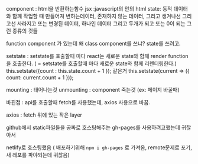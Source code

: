 
component : html을 반환하는함수
jsx :javascript의 안의 html
state: 동적 데이터와 함께 작업할 때 만들어져 변하는데이터, 존재하지 않는 데이터,
그리고 생겨나선 그리고선 사라지고 또는 변경된 데이터, 하나인 데이터 그리고 두개가 되고 또는 0이 되는 그런 종류의 것들

function component 가 있는데 왜 class component를 쓰냐? state를 쓰려고.

setstate : setstate를 호출할때 마다 react는 새로운 state와 함께 render function을 호출한다. ( = setstate를 호출할때 마다 새로운 state와 함께 리렌더링한다.)
this.setstate({count : this.state.count + 1 });      같은거
this.setstate(current => ({ count: current.count + 1 }));

mounting : 태어나는것
unmounting : component 죽는것 (ex: 페이지 바꿀때)

바뀐점 : api를 호출할때 fetch를 사용했는데, axios 사용으로 바꿈.

axios : fetch 위에 있는 작은 layer

github에서 static파일들을 공짜로 호스팅해주는 gh-pages를 사용하려고했는데 귀찮아서

netlify로 호스팅했음 ( 배포하기위해 `npm i gh-pages` 로 가져옴, remote문제로 포기, 새 레포를 파야되는데 귀찮음)
